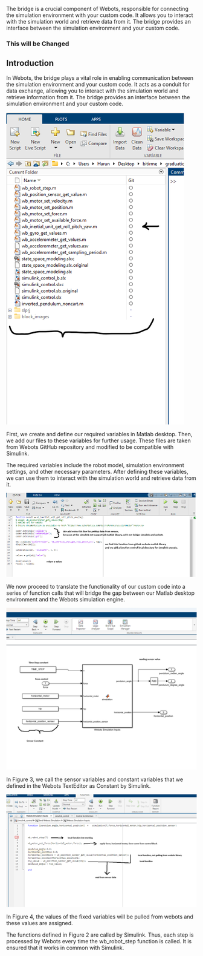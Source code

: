 The bridge is a crucial component of Webots, responsible for connecting the simulation environment with your custom code. It allows you to interact with the simulation world and retrieve data from it. The bridge provides an interface between the simulation environment and your custom code.

### This will be Changed

## Introduction
In Webots, the bridge plays a vital role in enabling communication between the simulation environment and your custom code. It acts as a conduit for data exchange, allowing you to interact with the simulation world and retrieve information from it. The bridge provides an interface between the simulation environment and your custom code.


![connecting1](../assets/images/usage/customization1.png)

First, we create and define our required variables in Matlab desktop. Then, we add our files to these variables for further usage. These files are taken from Webots GitHub repository and modified to be compatible with Simulink.

The required variables include the robot model, simulation environment settings, and other necessary parameters. After defining these variables, we can use them to interact with the simulation world and retrieve data from it.

![connecting2](../assets/images/usage/customization2.png)

We now proceed to translate the functionality of our custom code into a series of function calls that will bridge the gap between our Matlab desktop environment and the Webots simulation engine.

![connecting3](../assets/images/usage/customization3.png)

In Figure 3, we call the sensor variables and constant variables that we defined in the Webots TextEditor as Constant by Simulink.

![connecting4](../assets/images/usage/customization4.png)

In Figure 4, the values ​​of the fixed variables will be pulled from webots and these values ​​are assigned.

The functions defined in Figure 2 are called by Simulink. Thus, each step is processed by Webots every time the wb_robot_step function is called. It is ensured that it works in common with Simulink.











